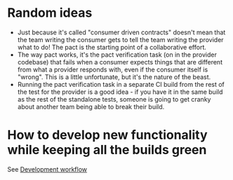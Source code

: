 # Random ideas
* Just because it's called "consumer driven contracts" doesn't mean that the team writing the consumer gets to tell the team writing the provider what to do! The pact is the starting point of a collaborative effort.
* The way pact works, it's the pact verification task (on in the provider codebase) that fails when a consumer expects things that are different from what a provider responds with, even if the consumer itself is "wrong". This is a little unfortunate, but it's the nature of the beast.
* Running the pact verification task in a separate CI build from the rest of the test for the provider is a good idea - if you have it in the same build as the rest of the standalone tests, someone is going to get cranky about another team being able to break their build.

# How to develop new functionality while keeping all the builds green
See [Development workflow](Development-workflow)

